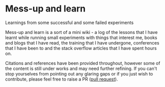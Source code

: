 # Mess-up and learn

Learnings from some successful and some failed experiments

Mess-up and learn is a sort of a mini wiki - a log of the lessons that I have learnt while running small experiments with things that interest me, books and blogs that I have read, the training that I have undergone, conferences that I have been to and the stack overflow articles that I have spent hours on.

Citations and references have been provided throughout, however some of the content is still under works and may need further refining. If you can't stop yourselves from pointing out any glaring gaps or if you just wish to contribute, please feel free to raise a PR ([pull request](https://help.github.com/en/github/collaborating-with-issues-and-pull-requests/about-pull-requests)).
